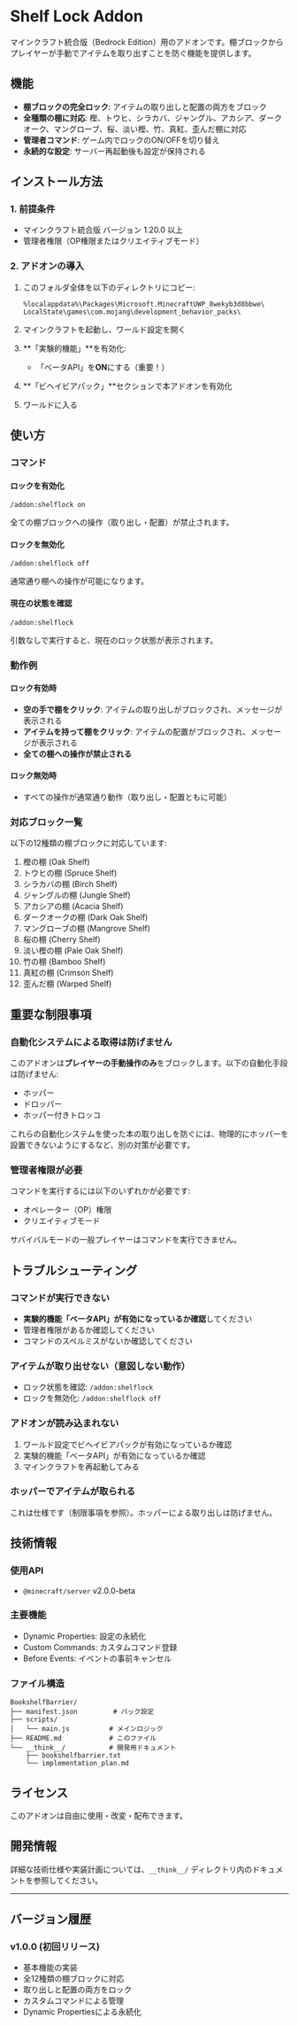 # Shelf Lock Addon

マインクラフト統合版（Bedrock Edition）用のアドオンです。棚ブロックからプレイヤーが手動でアイテムを取り出すことを防ぐ機能を提供します。

## 機能

- **棚ブロックの完全ロック**: アイテムの取り出しと配置の両方をブロック
- **全種類の棚に対応**: 樫、トウヒ、シラカバ、ジャングル、アカシア、ダークオーク、マングローブ、桜、淡い樫、竹、真紅、歪んだ棚に対応
- **管理者コマンド**: ゲーム内でロックのON/OFFを切り替え
- **永続的な設定**: サーバー再起動後も設定が保持される

## インストール方法

### 1. 前提条件
- マインクラフト統合版 バージョン 1.20.0 以上
- 管理者権限（OP権限またはクリエイティブモード）

### 2. アドオンの導入
1. このフォルダ全体を以下のディレクトリにコピー:
   ```
   %localappdata%\Packages\Microsoft.MinecraftUWP_8wekyb3d8bbwe\
   LocalState\games\com.mojang\development_behavior_packs\
   ```

2. マインクラフトを起動し、ワールド設定を開く

3. **「実験的機能」**を有効化:
   - 「ベータAPI」を**ON**にする（重要！）

4. **「ビヘイビアパック」**セクションで本アドオンを有効化

5. ワールドに入る

## 使い方

### コマンド

#### ロックを有効化
```
/addon:shelflock on
```

全ての棚ブロックへの操作（取り出し・配置）が禁止されます。

#### ロックを無効化
```
/addon:shelflock off
```

通常通り棚への操作が可能になります。

#### 現在の状態を確認
```
/addon:shelflock
```

引数なしで実行すると、現在のロック状態が表示されます。

### 動作例

#### ロック有効時
- **空の手で棚をクリック**: アイテムの取り出しがブロックされ、メッセージが表示される
- **アイテムを持って棚をクリック**: アイテムの配置がブロックされ、メッセージが表示される
- **全ての棚への操作が禁止される**

#### ロック無効時
- すべての操作が通常通り動作（取り出し・配置ともに可能）

### 対応ブロック一覧

以下の12種類の棚ブロックに対応しています:

1. 樫の棚 (Oak Shelf)
2. トウヒの棚 (Spruce Shelf)
3. シラカバの棚 (Birch Shelf)
4. ジャングルの棚 (Jungle Shelf)
5. アカシアの棚 (Acacia Shelf)
6. ダークオークの棚 (Dark Oak Shelf)
7. マングローブの棚 (Mangrove Shelf)
8. 桜の棚 (Cherry Shelf)
9. 淡い樫の棚 (Pale Oak Shelf)
10. 竹の棚 (Bamboo Shelf)
11. 真紅の棚 (Crimson Shelf)
12. 歪んだ棚 (Warped Shelf)

## 重要な制限事項

### 自動化システムによる取得は防げません

このアドオンは**プレイヤーの手動操作のみ**をブロックします。以下の自動化手段は防げません:

- ホッパー
- ドロッパー
- ホッパー付きトロッコ

これらの自動化システムを使った本の取り出しを防ぐには、物理的にホッパーを設置できないようにするなど、別の対策が必要です。

### 管理者権限が必要

コマンドを実行するには以下のいずれかが必要です:
- オペレーター（OP）権限
- クリエイティブモード

サバイバルモードの一般プレイヤーはコマンドを実行できません。

## トラブルシューティング

### コマンドが実行できない
- **実験的機能「ベータAPI」が有効になっているか確認**してください
- 管理者権限があるか確認してください
- コマンドのスペルミスがないか確認してください

### アイテムが取り出せない（意図しない動作）
- ロック状態を確認: `/addon:shelflock`
- ロックを無効化: `/addon:shelflock off`

### アドオンが読み込まれない
1. ワールド設定でビヘイビアパックが有効になっているか確認
2. 実験的機能「ベータAPI」が有効になっているか確認
3. マインクラフトを再起動してみる

### ホッパーでアイテムが取られる
これは仕様です（制限事項を参照）。ホッパーによる取り出しは防げません。

## 技術情報

### 使用API
- `@minecraft/server` v2.0.0-beta

### 主要機能
- Dynamic Properties: 設定の永続化
- Custom Commands: カスタムコマンド登録
- Before Events: イベントの事前キャンセル

### ファイル構造
```
BookshelfBarrier/
├── manifest.json         # パック設定
├── scripts/
│   └── main.js          # メインロジック
├── README.md            # このファイル
└── __think__/           # 開発用ドキュメント
    ├── bookshelfbarrier.txt
    └── implementation_plan.md
```

## ライセンス

このアドオンは自由に使用・改変・配布できます。

## 開発情報

詳細な技術仕様や実装計画については、`__think__/` ディレクトリ内のドキュメントを参照してください。

---

## バージョン履歴

### v1.0.0 (初回リリース)
- 基本機能の実装
- 全12種類の棚ブロックに対応
- 取り出しと配置の両方をロック
- カスタムコマンドによる管理
- Dynamic Propertiesによる永続化
